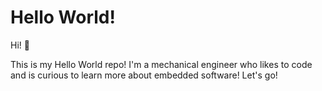 # Hello World! 
Hi! 👋

This is my Hello World repo!
I'm a mechanical engineer who likes to code and is curious to learn more about embedded software! Let's go!
